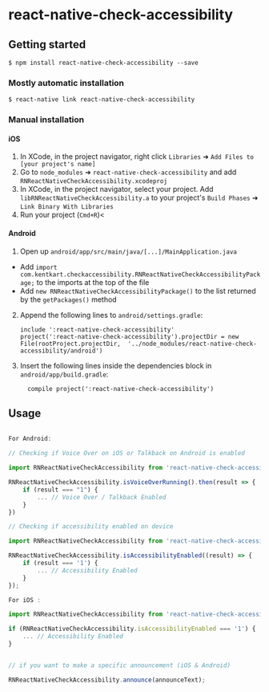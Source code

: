 
# react-native-check-accessibility

## Getting started

`$ npm install react-native-check-accessibility --save`

### Mostly automatic installation

`$ react-native link react-native-check-accessibility`

### Manual installation


#### iOS

1. In XCode, in the project navigator, right click `Libraries` ➜ `Add Files to [your project's name]`
2. Go to `node_modules` ➜ `react-native-check-accessibility` and add `RNReactNativeCheckAccessibility.xcodeproj`
3. In XCode, in the project navigator, select your project. Add `libRNReactNativeCheckAccessibility.a` to your project's `Build Phases` ➜ `Link Binary With Libraries`
4. Run your project (`Cmd+R`)<

#### Android

1. Open up `android/app/src/main/java/[...]/MainApplication.java`
  - Add `import com.kentkart.checkaccessibility.RNReactNativeCheckAccessibilityPackage;` to the imports at the top of the file
  - Add `new RNReactNativeCheckAccessibilityPackage()` to the list returned by the `getPackages()` method
2. Append the following lines to `android/settings.gradle`:
  	```
  	include ':react-native-check-accessibility'
  	project(':react-native-check-accessibility').projectDir = new File(rootProject.projectDir, 	'../node_modules/react-native-check-accessibility/android')
  	```
3. Insert the following lines inside the dependencies block in `android/app/build.gradle`:
  	```
      compile project(':react-native-check-accessibility')
  	```
## Usage
```javascript

For Android:

// Checking if Voice Over on iOS or Talkback on Android is enabled

import RNReactNativeCheckAccessibility from 'react-native-check-accessibility';

RNReactNativeCheckAccessibility.isVoiceOverRunning().then(result => {
	if (result === "1") {
		... // Voice Over / Talkback Enabled
	}
})

// Checking if accessibility enabled on device

import RNReactNativeCheckAccessibility from 'react-native-check-accessibility';

RNReactNativeCheckAccessibility.isAccessibilityEnabled((result) => {
	if (result === '1') {
		... // Accessibility Enabled
	}
});

For iOS :

import RNReactNativeCheckAccessibility from 'react-native-check-accessibility';

if (RNReactNativeCheckAccessibility.isAccessibilityEnabled === '1') {
	... // Accessibility Enabled
}


// if you want to make a specific announcement (iOS & Android)

RNReactNativeCheckAccessibility.announce(announceText);

```

  